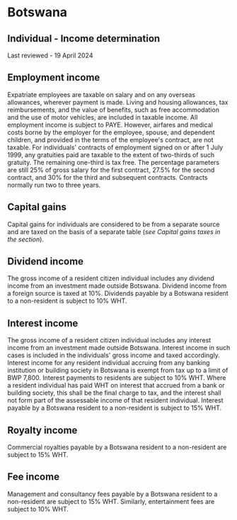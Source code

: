 # Botswana
## Individual - Income determination
Last reviewed - 19 April 2024
## Employment income
Expatriate employees are taxable on salary and on any overseas allowances, wherever payment is made. Living and housing allowances, tax reimbursements, and the value of benefits, such as free accommodation and the use of motor vehicles, are included in taxable income. All employment income is subject to PAYE. However, airfares and medical costs borne by the employer for the employee, spouse, and dependent children, and provided in the terms of the employee's contract, are not taxable.
For individuals' contracts of employment signed on or after 1 July 1999, any gratuities paid are taxable to the extent of two-thirds of such gratuity. The remaining one-third is tax free. The percentage parameters are still 25% of gross salary for the first contract, 27.5% for the second contract, and 30% for the third and subsequent contracts. Contracts normally run two to three years.
## Capital gains
Capital gains for individuals are considered to be from a separate source and are taxed on the basis of a separate table (_see Capital gains taxes in the section_).
## Dividend income
The gross income of a resident citizen individual includes any dividend income from an investment made outside Botswana. Dividend income from a foreign source is taxed at 10%.
Dividends payable by a Botswana resident to a non-resident is subject to 10% WHT.
## Interest income
The gross income of a resident citizen individual includes any interest income from an investment made outside Botswana. Interest income in such cases is included in the individuals' gross income and taxed accordingly.
Interest income for any resident individual accruing from any banking institution or building society in Botswana is exempt from tax up to a limit of BWP 7,800. Interest payments to residents are subject to 10% WHT. Where a resident individual has paid WHT on interest that accrued from a bank or building society, this shall be the final charge to tax, and the interest shall not form part of the assessable income of that resident individual.
Interest payable by a Botswana resident to a non-resident is subject to 15% WHT.
## Royalty income
Commercial royalties payable by a Botswana resident to a non-resident are subject to 15% WHT.
## Fee income
Management and consultancy fees payable by a Botswana resident to a non-resident are subject to 15% WHT. Similarly, entertainment fees are subject to 10% WHT.

